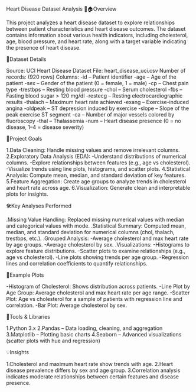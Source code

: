 Heart Disease Dataset Analysis
👀🏠Overview

This project analyzes a heart disease dataset to explore relationships between patient characteristics and heart disease outcomes. The dataset contains information about various health indicators, including cholesterol, age, blood pressure, and heart rate, along with a target variable indicating the presence of heart disease.

🏁Dataset Details

Source: UCI Heart Disease Dataset 
File: heart_disease_uci.csv
Number of records: (920 rows)
Columns:
 -id – Patient identifier
-age – Age of the patient
-sex – Gender of the patient (0 = female, 1 = male)
 -cp – Chest pain type
 -trestbps – Resting blood pressure
 -chol – Serum cholesterol
 -fbs – Fasting blood sugar > 120 mg/dl
 -restecg – Resting electrocardiographic results
 -thalach – Maximum heart rate achieved
 -exang – Exercise-induced angina
 -oldpeak – ST depression induced by exercise
 -slope – Slope of the peak exercise ST segment
 -ca – Number of major vessels colored by fluoroscopy
 -thal – Thalassemia
 -num – Heart disease presence (0 = no disease, 1–4 = disease severity)

🎯Project Goals

1.Data Cleaning: Handle missing values and remove irrelevant columns.
2.Exploratory Data Analysis (EDA):
 -Understand distributions of numerical columns.
 -Explore relationships between features (e.g., age vs cholesterol).
 -Visualize trends using line plots, histograms, and scatter plots.
4.Statistical Analysis: Compute mean, median, and standard deviation of key features.
5.Feature Aggregation: Create age groups to analyze trends in cholesterol and heart rate across age.
6.Visualization: Generate clean and interpretable plots for insights.

🛠Key Analyses Performed

.Missing Value Handling: Replaced missing numerical values with median and categorical values with mode.
.Statistical Summary: Computed mean, median, and standard deviation for numerical columns (chol, thalach, trestbps, etc.).
.Grouped Analysis:
 -Average cholesterol and max heart rate by age groups.
 -Average cholesterol by sex.
.Visualizations:
 -Histograms to explore feature distributions.
 -Scatter plots to examine relationships (e.g., age vs cholesterol).
 -Line plots showing trends per age group.
 -Regression lines and correlation coefficients to quantify relationships.

📩Example Plots

 -Histogram of Cholesterol: Shows distribution across patients.
 -Line Plot by Age Group: Average cholesterol and max heart rate per age range.
-Scatter Plot: Age vs cholesterol for a sample of patients with regression line and correlation.
 -Bar Plot: Average cholesterol by sex.

🔗Tools & Libraries

1.Python 3.x
2.Pandas – Data loading, cleaning, and aggregation
3.Matplotlib – Plotting basic charts
4.Seaborn – Advanced visualizations (scatter plots with hue and regression)

💡Insights

1.Cholesterol and maximum heart rate show trends with age.
2.Heart disease prevalence differs by sex and age group.
3.Correlation analysis indicates moderate relationships between certain features and disease presence.
